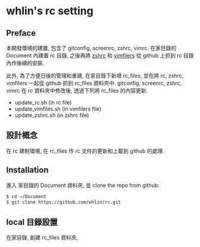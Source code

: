 # whlin's rc setting

## Preface

本開發環境的建置, 包含了 gitconfig, screenrc, zshrc, vimrc.
在家目錄的 Document 內建置 rc 目錄, 之後再將 [zshrc] 和 [vimfilers]
從 github 上抓到 rc 目錄內作後續的安裝. 

此外, 為了方便日後的管理和重建, 在家目錄下新增 rc_files, 
並在將 rc, zshrc, vimfilers 一起從 github 抓到 rc_files 資料夾中.
gitconfig, screenrc, zshrc, vimrc 在 rc 資料夾中修改後, 
透過下列將 rc_files 的內容更新.

 - update_rc.sh (in rc file)
 - update_vimfiles.sh (in vimfilers file)
 - update_zshrc.sh (in zshrc file)


## 設計概念

在 rc 建制環境, 在 rc_files 作 rc 文件的更新和上載到 github 的處理.


## Installation

進入 家目錄的 Document 資料夾, 並 clone the repo from github:

```sh
$ cd ~/Document
$ git clone https://github.com/whlin/rc.git
```


## local 目錄設置

在家目錄, 創建 rc_files 資料夾, 

[rc]: <https://github.com/whlin/rc>
[zshrc]: <https://github.com/whlin/zshrc>
[vimfilers]: <https://github.com/whlin/vimfilers>

